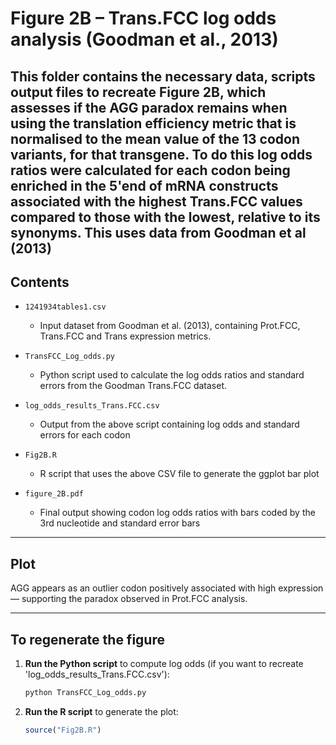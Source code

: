 # Figure 2B – Trans.FCC log odds analysis (Goodman et al., 2013)

This folder contains the necessary data, scripts output files to recreate Figure 2B, which assesses if the AGG paradox remains when using the translation efficiency metric that is normalised to the mean value of the 13 codon variants, for that transgene. To do this log odds ratios were calculated for each codon being enriched in the 5'end of mRNA constructs associated with the highest Trans.FCC values compared to those with the lowest, relative to its synonyms. This uses data from Goodman et al (2013)
---
##  Contents

- `1241934tables1.csv`  
  - Input dataset from Goodman et al. (2013), containing Prot.FCC, Trans.FCC and Trans expression metrics.

- `TransFCC_Log_odds.py`  
  - Python script used to calculate the log odds ratios and standard errors from the Goodman Trans.FCC dataset.

- `log_odds_results_Trans.FCC.csv`  
  - Output from the above script containing log odds and standard errors for each codon

- `Fig2B.R`  
  - R script that uses the above CSV file to generate the ggplot bar plot 

- `figure_2B.pdf`  
  - Final output showing codon log odds ratios with bars coded by the 3rd nucleotide and standard error bars

---

## Plot



AGG appears as an outlier codon positively associated with high expression — supporting the paradox observed in Prot.FCC analysis.

---

## To regenerate the figure

1. **Run the Python script** to compute log odds (if you want to recreate 'log_odds_results_Trans.FCC.csv'):
   ```bash
   python TransFCC_Log_odds.py

2. **Run the R script** to generate the plot: 
    ```r
    source("Fig2B.R")
    ```
